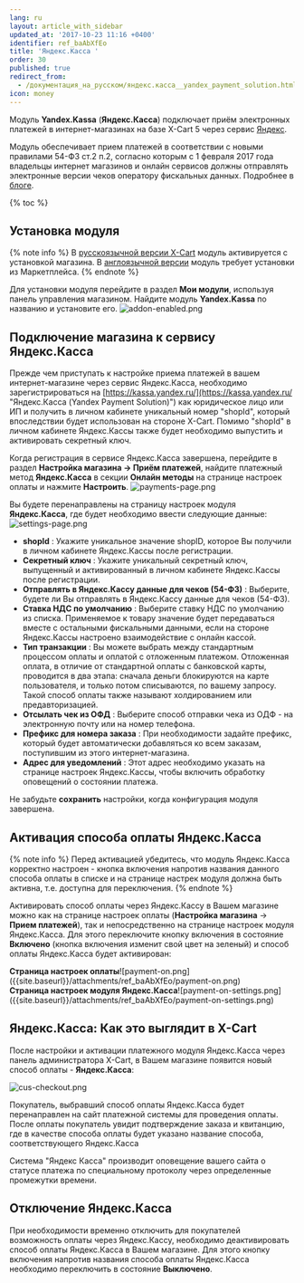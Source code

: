 ```yaml
---
lang: ru
layout: article_with_sidebar
updated_at: '2017-10-23 11:16 +0400'
identifier: ref_baAbXfEo
title: 'Яндекс.Касса '
order: 30
published: true
redirect_from:
  - /документация_на_русском/яндекс.касса__yandex_payment_solution.html
icon: money
---
```


Модуль **Yandex.Kassa** (**Яндекс.Касса**) подключает приём электронных платежей в интернет-магазинах на базе X-Cart 5 через сервис [Яндекс](https://kassa.yandex.ru/). 

Модуль обеспечивает прием платежей в соответствии с новыми правилами 54-ФЗ ст.2 п.2, согласно которым c 1 февраля 2017 года владельцы интернет магазинов и онлайн сервисов должны отправлять электронные версии чеков оператору фискальных данных. Подробнее в [блоге](https://www.x-cart.ru/blog/yandex-kassa-robokassa-po-54-fz.html "Яндекс.Касса").

{% toc %}

## Установка модуля

{% note info %}
В [русскоязычной версии X-Cart](https://www.x-cart.ru/download.html) модуль активируется с установкой магазина. В [англоязычной версии](https://www.x-cart.com/download.html) модуль требует установки из Маркетплейса.
{% endnote %}

Для установки модуля перейдите в раздел **Мои модули**, используя панель управления магазином.  Найдите модуль **Yandex.Kassa** по названию и установите его.
![addon-enabled.png]({{site.baseurl}}/attachments/ref_baAbXfEo/addon-enabled.png)

## Подключение магазина к сервису Яндекс.Касса

Прежде чем приступать к настройке приема платежей в вашем интернет-магазине через сервис Яндекс.Касса, необходимо зарегистрироваться на [https://kassa.yandex.ru/](https://kassa.yandex.ru/ "Яндекс.Касса (Yandex Payment Solution)") как юридическое лицо или ИП и получить в личном кабинете уникальный номер "shopId", который впоследствии будет использован на стороне X-Cart. Помимо "shopId" в личном кабинете Яндекс.Кассы также будет необходимо выпустить и активировать секретный ключ. 

Когда регистрация в сервисе Яндекс.Касса завершена, перейдите в раздел **Настройка магазина -> Приём платежей**, найдите платежный метод **Яндекс.Касса** в секции **Онлайн методы** на странице настроек оплаты и нажмите **Настроить**.
![payments-page.png]({{site.baseurl}}/attachments/ref_baAbXfEo/payments-page.png)

Вы будете перенаправлены на страницу настроек модуля **Яндекс.Касса**, где будет необходимо ввести следующие данные:
![settings-page.png]({{site.baseurl}}/attachments/ref_baAbXfEo/settings-page.png)

* **shopId** : Укажите уникальное значение shopID, которое Вы получили в личном кабинете Яндекс.Кассы после регистрации.
* **Секретный ключ** : Укажите уникальный секретный ключ, выпущенный и активированный в личном кабинете Яндекс.Кассы после регистрации.
* **Отправлять в Яндекс.Кассу данные для чеков (54-ФЗ)** : Выберите, будете ли Вы отправлять в Яндекс.Кассу данные для чеков (54-ФЗ).
* **Ставка НДС по умолчанию** : Выберите ставку НДС по умолчанию из списка. Применяемое к товару значение будет передаваться вместе с остальными фискальными данными, если на стороне Яндекс.Кассы настроено взаимодействие с онлайн кассой.
* **Тип транзакции** : Вы можете выбрать между стандартным процессом оплаты и оплатой с отложенным платежом. Отложенная оплата, в отличие от стандартной оплаты с банковской карты, проводится в два этапа: сначала деньги блокируются на карте пользователя, и только потом списываются, по вашему запросу. Такой способ оплаты также называют холдированием или предавторизацией.
* **Отсылать чек из ОФД** : Выберите способ отправки чека из ОДФ - на электронную почту или на номер телефона.
* **Префикс для номера заказа** : При необходимости задайте префикс, который будет автоматически добавляться ко всем заказам, поступившим из этого интернет-магазина.
* **Адрес для уведомлений** : Этот адрес необходимо указать на странице настроек Яндекс.Кассы, чтобы включить обработку оповещений о состоянии платежа.

Не забудьте **сохранить** настройки, когда конфигурация модуля завершена. 

## Активация способа оплаты Яндекс.Касса

{% note info %} 
Перед активацией убедитесь, что модуль Яндекс.Касса корректно настроен - кнопка включения напротив названия данного способа оплаты в списке и на странице настрек модуля должна быть активна, т.е. доступна для переключения.
{% endnote %}

Активировать способ оплаты через Яндекс.Кассу в Вашем магазине можно как на странице настроек оплаты (**Настройка магазина** -> **Прием платежей**), так и непосредственно на странице настроек модуля Яндекс.Касса. Для этого переключите кнопку включения в состояние **Включено** (кнопка включения изменит свой цвет на зеленый) и способ оплаты Яндекс.Касса будет активирован:

<div class="ui stackable two column grid">
  <div class="column" markdown="span"><b>Страница настроек оплаты</b>![payment-on.png]({{site.baseurl}}/attachments/ref_baAbXfEo/payment-on.png)</div>
  <div class="column" markdown="span"><b>Страница настроек модуля Яндекс.Касса</b>![payment-on-settings.png]({{site.baseurl}}/attachments/ref_baAbXfEo/payment-on-settings.png)</div>
</div>

## Яндекс.Касса: Как это выглядит в X-Cart

После настройки и активации платежного модуля Яндекс.Касса через панель администратора X-Cart, в Вашем магазине появится новый способ оплаты - **Яндекс.Касса**:

![cus-checkout.png]({{site.baseurl}}/attachments/ref_baAbXfEo/cus-checkout.png)

Покупатель, выбравший способ оплаты Яндекс.Касса будет перенаправлен на сайт платежной системы для проведения оплаты. После оплаты покупатель увидит подтверждение заказа и квитанцию, где в качестве способа оплаты будет указано название способа, соответствующего Яндекс.Касса

Система "Яндекс Касса" производит оповещение вашего сайта о статусе платежа по специальному протоколу через определенные промежутки времени.

## Отключение Яндекс.Касса

При необходимости временно отключить для покупателей возможность оплаты через Яндекс.Кассу, необходимо деактивировать способ оплаты Яндекс.Касса в Вашем магазине. Для этого кнопку включения напротив названия способа оплаты Яндекс.Касса необходимо переключить в состояние **Выключено**.
